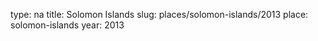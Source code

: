 type: na
title: Solomon Islands
slug: places/solomon-islands/2013
place: solomon-islands
year: 2013
